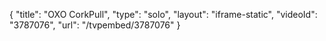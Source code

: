 {
    "title": "OXO CorkPull",
    "type": "solo",
    "layout": "iframe-static",
    "videoId": "3787076",
    "url": "\/tvpembed\/3787076"
}